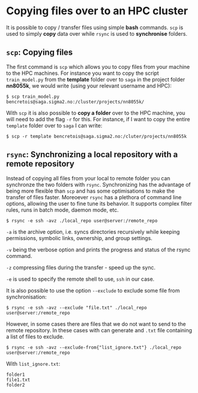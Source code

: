 # Copying files over to an HPC cluster

It is possible to copy / transfer files using simple **bash** commands. `scp` is used to simply **copy** data over while `rsync` is used to **synchronise** folders.

## `scp`: Copying files

The first command  is `scp` which allows you to copy files from your machine to the HPC machines. For instance you want to copy the script `train_model.py` from the **template** folder over to `saga` in the project folder **nn8055k**, we would write (using your relevant username and HPC):

```
$ scp train_model.py bencretois@saga.sigma2.no:/cluster/projects/nn8055k/
```

With `scp` it is also possible to **copy a folder** over to the HPC machine, you will need to add the flag `-r` for this. For instance, if I want to copy the entire `template` folder over to `saga` I can write:

```
$ scp -r template bencretois@saga.sigma2.no:/cluter/projects/nn8055k
```

## `rsync`: Synchronizing a local repository with a remote repository

Instead of copying all files from your local to remote folder you can synchronze the two folders with `rsync`. Synchronizing has the advantage of being more flexible than `scp` and has some optimisations to make the transfer of files faster. Moreoever `rsync` has a plethora of command line options, allowing the user to fine tune its behavior. It supports complex filter rules, runs in batch mode, daemon mode, etc. 



```
$ rsync -e ssh -avz ./local_repo user@server:/remote_repo
```

`-a` is the archive option, i.e. syncs directories recursively while keeping permissions, symbolic links, ownership, and group settings. 

`-v` being the verbose option and prints the progress and status of the rsync command.

`-z` compressing files during the transfer - speed up the sync.

`-e` is used to specify the remote shell to use, `ssh` in our case.

It is also possible to use the option `--exclude` to exclude some file from synchronisation:

```
$ rsync -e ssh -avz --exclude "file.txt" ./local_repo user@server:/remote_repo
```

However, in some cases there are files that we do not want to send to the remote repository. In these cases with can generate and `.txt` file containing a list of files to exclude.

```
$ rsync -e ssh -avz --exclude-from{"list_ignore.txt"} ./local_repo user@server:/remote_repo
```

With `list_ignore.txt`:

```
folder1
file1.txt
folder2
```
